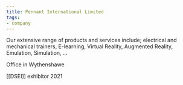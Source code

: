 ```yaml
---
title: Pennant International Limited
tags:
- company
---
```

Our extensive range of products and services include; electrical and mechanical trainers, E-learning, Virtual Reality, Augmented Reality, Emulation, Simulation, ...

Office in Wythenshawe

[[DSEI]] exhibitor 2021